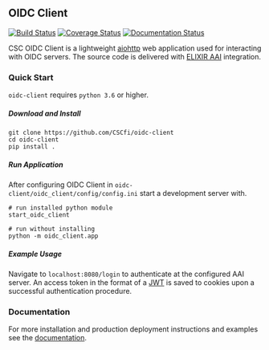 ## OIDC Client

[![Build Status](https://travis-ci.org/CSCfi/oidc-client.svg?branch=master)](https://travis-ci.org/CSCfi/oidc-client)
[![Coverage Status](https://coveralls.io/repos/github/CSCfi/oidc-client/badge.svg)](https://coveralls.io/github/CSCfi/oidc-client)
[![Documentation Status](https://readthedocs.org/projects/csc-oidc-client/badge/?version=latest)](https://csc-oidc-client.readthedocs.io/en/latest/?badge=latest)

CSC OIDC Client is a lightweight [aiohttp](https://aiohttp.readthedocs.io/en/stable/) web application used for interacting with OIDC servers.
The source code is delivered with [ELIXIR AAI](https://elixir-europe.org/services/compute/aai) integration.

### Quick Start

`oidc-client` requires `python 3.6` or higher.

##### Download and Install

```
git clone https://github.com/CSCfi/oidc-client
cd oidc-client
pip install .
```

##### Run Application

After configuring OIDC Client in `oidc-client/oidc_client/config/config.ini` start a development server with.

```
# run installed python module
start_oidc_client

# run without installing
python -m oidc_client.app
```

##### Example Usage

Navigate to `localhost:8080/login` to authenticate at the configured AAI server. An access token in the format of a [JWT](https://tools.ietf.org/html/rfc7519) is saved to cookies upon a successful authentication procedure.

### Documentation

For more installation and production deployment instructions and examples see the [documentation](https://csc-oidc-client.readthedocs.io/en/latest/?badge=latest).
